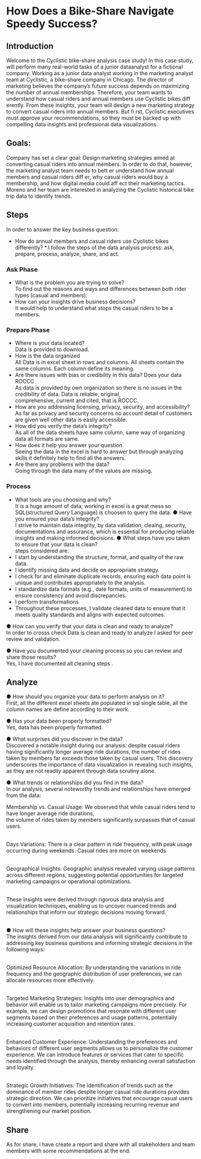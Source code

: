 # How Does a Bike-Share Navigate Speedy Success?

## Introduction

Welcome to the Cyclistic bike-share analysis case study! In this case study, will perform many real-world tasks of a junior dataanalyst for a fictional company.
Working as a junior data analyst working in the marketing analyst team at Cyclistic, a bike-share company in Chicago. The director of
marketing believes the company’s future success depends on maximizing the number of annual memberships. Therefore, your
team wants to understand how casual riders and annual members use Cyclistic bikes diff erently. From these insights, your team will
design a new marketing strategy to convert casual riders into annual members. But fi rst, Cyclistic executives must approve your
recommendations, so they must be backed up with compelling data insights and professional data visualizations.

## Goals:

Company has set a clear goal: Design marketing strategies aimed at converting casual riders into annual members. In order to do
that, however, the marketing analyst team needs to bett er understand how annual members and casual riders diff er, why casual
riders would buy a membership, and how digital media could aff ect their marketing tactics. Moreno and her team are interested in
analyzing the Cyclistic historical bike trip data to identify trends.

## Steps

 In order to answer the
key business question: 
* How do annual members and casual riders use Cyclistic bikes differently? *.I follow the steps of the data analysis process: ask, prepare, process, analyze, share, and act.

### Ask Phase

- What is the problem you are trying to solve?<br>
To find out the reasons and ways and differences between both rider types (casual and members).
- How can your insights drive business decisions?<br> 
It would help to understand what stops the casual riders to be a members.

### Prepare Phase

- Where is your data located?<br>
  Data is provided to download.
- How is the data organized<br>
  All Data is in excel sheet in rows and columns. All sheets contain the same columns. Each column define its meaning.
- Are there issues with bias or credibility in this data? Does your data ROCCC<br>
  As data is provided by own organization so there is no issues in the credibility of data. Data is reliable, original,  
  comprehensive, current and cited, that is ROCCC. 
- How are you addressing licensing, privacy, security, and accessibility?<br>
  As far as privacy and security concerns no account detail of customers are given well other data is easily accessible.
- How did you verify the data’s integrity?<br>
 As all of the data sheets have same column, same way of organizing data all formats are same.
- How does it help you answer your question<br>
  Seeing the data in the excel is hard to answer but through analyzing skills it definitely help to find all the answers.
- Are there any problems with the data?<br>
  Going through the data many of the values are missing.


###  Process

- What tools are you choosing and why?<br>
It is a huge amount of data, working in excel is a great mess so SQL(structured Query Language) is choosen to query the data.
● Have you ensured your data’s integrity?<br>
 I strive to maintain data integrity, by data validation, cleaing, security, documentations and assurance, which is essential for producing reliable insights and making informed decisions.
● What steps have you taken to ensure that your data is clean?<br>
steps considered are:<br>
-  I start by understanding the structure, format, and quality of the raw data.<br>
-  I identify missing data and decide on appropriate strategy.<br>
-   I check for and eliminate duplicate records, ensuring each data point is unique and contributes appropriately to the analysis.<br>
-   I standardize data formats (e.g., date formats, units of measurement) to ensure consistency and avoid discrepancies.<br>
-   I perform transformations<br>
-   Throughout these processes, I validate cleaned data to ensure that it meets quality standards and aligns with expected outcomes.<br>
  
● How can you verify that your data is clean and ready to analyze?<br>
In order to crosss check Data is clean and ready to analyze I asked for peer review and validation.<br>


● Have you documented your cleaning process so you can review and share those results?<br>
Yes, I have documented all cleaning steps .<br>

## Analyze
● How should you organize your data to perform analysis on it?<br>
First, all the different excel sheets ate populated in sql single table, all the column names are define according to their work.


● Has your data been properly formatted?<br>
Yes, data has been properly formatted.

● What surprises did you discover in the data?<br>
 Discovered a notable insight during our analysis: despite casual riders having significantly longer average ride durations, the number of rides taken by members far exceeds those taken by casual users. This discovery underscores the importance of data visualization in revealing such insights, as they are not readily apparent through data scrutiny alone.
 
● What trends or relationships did you find in the data?<br>
In our analysis, several noteworthy trends and relationships have emerged from the data:<br>

Membership vs. Casual Usage: We observed that while casual riders tend to have longer average ride durations, <br>the volume of rides taken by members significantly surpasses that of casual users.<br><br>

Days Variations: There is a clear pattern in ride frequency, with peak usage occurring during weekends. Casual rides are more on weekends<br><br>

Geographical Insights: Geographic analysis revealed varying usage patterns across different regions, suggesting potential opportunities for targeted marketing campaigns or operational optimizations.<br><br>

These insights were derived through rigorous data analysis and visualization techniques, enabling us to uncover nuanced trends and relationships that inform our strategic decisions moving forward.<br><br>

● How will these insights help answer your business questions?<br>
The insights derived from our data analysis will significantly contribute to addressing key business questions and informing strategic decisions in the following ways:<br><br>

Optimized Resource Allocation: By understanding the variations in ride frequency and the geographic distribution of user preferences, we can allocate resources more effectively. <br><br>

Targeted Marketing Strategies: Insights into user demographics and behavior will enable us to tailor marketing campaigns more precisely. For example, we can design promotions that resonate with different user segments based on their preferences and usage patterns, potentially increasing customer acquisition and retention rates.<br><br>

Enhanced Customer Experience: Understanding the preferences and behaviors of different user segments allows us to personalize the customer experience. We can introduce features or services that cater to specific needs identified through the analysis, thereby enhancing overall satisfaction and loyalty.<br><br>

Strategic Growth Initiatives: The identification of trends such as the dominance of member rides despite longer casual ride durations provides strategic direction. We can prioritize initiatives that encourage casual users to convert into members, potentially increasing recurring revenue and strengthening our market position.

## Share
As for share, i have create a report and share with all stakeholders and team members with some recommendations at the end.



